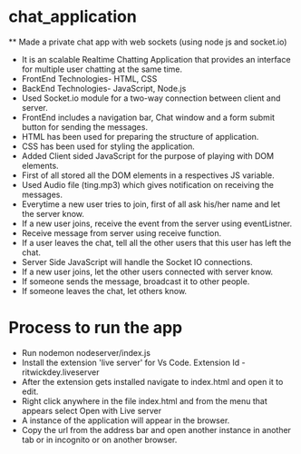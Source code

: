# chat_application
** Made a private chat app with web sockets (using node js and socket.io)

* It is an scalable Realtime Chatting Application that provides an interface for multiple user chatting at the same time.
* FrontEnd Technologies- HTML, CSS
* BackEnd Technologies- JavaScript, Node.js
* Used Socket.io module for a two-way connection between client and server.
* FrontEnd includes a navigation bar, Chat window and a form submit button for sending the messages.
* HTML has been used for preparing the structure of application.
* CSS has been used for styling the application.
* Added Client sided JavaScript for the purpose of playing with DOM elements.
* First of all stored all the DOM elements in a respectives JS variable.
* Used Audio file (ting.mp3) which gives notification on receiving the messages.
* Everytime a new user tries to join, first of all ask his/her name and let the server know.
* If a new user joins, receive the event from the server using eventListner.
* Receive message from server using receive function.
* If a user leaves the chat, tell all the other users that this user has left the chat.
* Server Side JavaScript will handle the Socket IO connections.
* If a new user joins, let the other users connected with server know.
* If someone sends the message, broadcast it to other people.
* If someone leaves the chat, let others know.
# Process to run the app
* Run nodemon nodeserver/index.js
* Install the extension 'live server' for Vs Code. Extension Id - ritwickdey.liveserver
* After the extension gets installed navigate to index.html and open it to edit.
* Right click anywhere in the file index.html and from the menu that appears select Open with Live server
* A instance of the application will appear in the browser.
* Copy the url from the address bar and open another instance in another tab or in incognito or on another browser.
